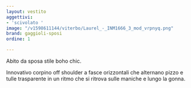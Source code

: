 ```yaml
---
layout: vestito
aggettivi:
- 'scivolato '
image: "/v1598611144/viterbo/Laurel_-_INM1666_3_mod_vrpnyq.png"
brand: gaggioli-sposi
ordine: 1

---
```

Abito da sposa stile boho chic.

Innovativo corpino off shoulder a fasce orizzontali che alternano pizzo e tulle trasparente in un ritmo che si ritrova sulle maniche e lungo la gonna.